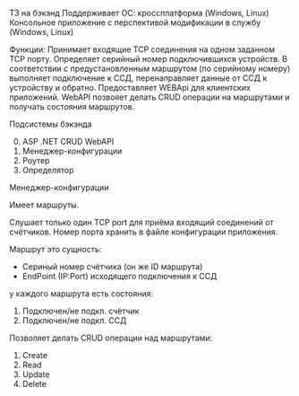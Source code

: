 ТЗ на бэкэнд
Поддерживает ОС: кроссплатформа (Windows, Linux)
Консольное приложение с перспективой модификации в службу (Windows, Linux)

Функции:
Принимает входящие TCP соединения на одном заданном TCP порту.
Определяет серийный номер подключившихся устройств.
В соответствии с предустановленным маршрутом (по серийному номеру) выполняет подключение к ССД,
перенаправляет данные от ССД к устройству и обратно.
Предоставляет WEBApi для клиентских приложений. 
WebAPI позвояет делать CRUD операции на маршрутами и получать состояния маршрутов.


Подсистемы бэкэнда

0) ASP .NET CRUD WebAPI
1) Менеджер-конфигурации
2) Роутер
3) Определятор


Менеджер-конфигурации

Имеет маршруты.

Слушает только один TCP port для приёма входящий соединений от счётчиков.
Номер порта хранить в файле конфигурации приложения.

Маршрут это сущность:
- Сериный номер счётчика (он же ID маршрута)
- EndPoint (IP:Port) исходящего подключения к ССД

у каждого маршрута есть состояния:
1) Подключен/не подкл. счётчик
2) Подключен/не подкл. ССД

Позволяет делать CRUD операции над маршрутами:
1) Create
2) Read
3) Update
4) Delete